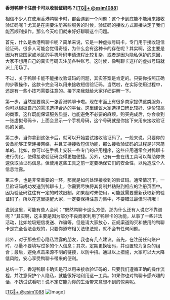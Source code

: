 **香港鸭聊卡注册卡可以收验证码吗？[[TG💪+ @esim1088](https://t.me/s/esim1088)]**

相信不少人在使用香港鸭聊卡时，都会遇到一个问题：这个卡到底能不能用来接收验证码呢？尤其是在需要注册某些服务的时候，验证码的接收方式直接决定了我们能否顺利操作。那么今天咱们就来好好聊聊这个问题。

首先，什么是香港鸭聊卡呢？简单来说，它是一种虚拟号码卡，专门用于接收短信验证码。很多人可能会觉得奇怪，为什么会有这种卡的存在呢？其实啊，这主要是因为有些国家或地区的手机号码申请流程比较复杂，或者是因为隐私保护的原因，大家不想用自己的真实号码去注册各种账号。这时候，像鸭聊卡这样的虚拟号码就派上用场了。

不过，关于鸭聊卡能不能接收验证码的问题，其实答案是肯定的。只要你按照正确的步骤操作，这款卡完全可以用来接收短信验证码。当然啦，在实际使用过程中，还是有一些小技巧需要注意的。接下来我就给大家详细讲解一下。

第一步，当然是要购买一张香港鸭聊卡啦。现在市面上有很多商家提供这类服务，你可以根据自己的需求选择合适的平台。这里建议大家选择口碑比较好、评价较高的商家，这样既能保证服务质量，也能避免不必要的麻烦。购买完成后，你会收到一张虚拟号码卡，上面会显示一个手机号码，这个号码就是你接下来用来接收验证码的关键。

第二步，当你拿到这张卡后，就可以开始尝试接收验证码了。一般来说，只要你的设备能够正常连接网络，并且支持接收短信功能，那么接收验证码的过程是非常简单的。比如，你可以在手机上安装一些专门的应用程序，这些应用通常会对鸭聊卡进行优化，使得接收验证码变得更加便捷。另外，也有一些在线工具可以帮助你快速获取验证码信息，但使用这些工具之前一定要确保它们的安全性，以免造成个人信息泄露。

第三步，也是非常重要的一环，那就是如何处理接收到的验证码。通常情况下，一旦验证码成功发送到鸭聊卡上，你需要尽快将其复制并粘贴到相应的注册页面中。因为验证码往往有一定的时效限制，如果超时未使用，可能就需要重新获取新的验证码了。所以在这里提醒大家，一定要保持注意力集中，不要错过最佳时机哦！

说到这里，可能有些人会问：“既然鸭聊卡这么方便，那为什么还有人说它不靠谱呢？”其实啊，这主要是因为部分不良商家利用了鸭聊卡的功能，从事了一些非法活动，比如垃圾短信发送、诈骗等。但是请大家放心，正规渠道购买和使用的鸭聊卡是完全合法合规的，只要你遵守相关法律法规，就不会有任何问题。

此外，对于那些担心隐私泄露的朋友，我也有几点建议。首先，在注册任何账户时，尽量不要填写过多的个人信息；其次，定期更换密码，并设置较为复杂的组合；最后，避免点击来源不明的链接，以防中招。通过以上措施，大家可以大大降低风险，安心享受鸭聊卡带来的便利。

总结一下，香港鸭聊卡确实是可以用来接收验证码的，只要我们遵循正确的操作流程，并注意保护个人隐私，就能很好地利用这一工具。如果你也对鸭聊卡感兴趣的话，不妨试试看吧！说不定它能为你的生活带来意想不到的惊喜呢。

[[TG💪+ @esim1088](https://t.me/s/esim1088) ![Image](https://i.postimg.cc/4NQfJmqS/Snipaste-2025-05-13-00-14-12.png)]
